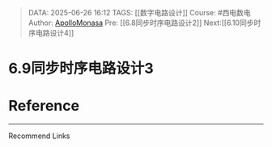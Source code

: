 > DATA: 2025-06-26 16:12
> TAGS: [[数字电路设计]]
> Course: #西电数电 
> Author: [ApolloMonasa](https://github.com/ApolloMonasa)
> Pre: [[6.8同步时序电路设计2]]
> Next:[[6.10同步时序电路设计4]]


# 6.9同步时序电路设计3


# Reference


---
Recommend Links
